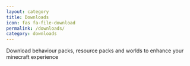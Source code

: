 ```yaml
---
layout: category
title: Downloads
icon: fas fa-file-download
permalink: /downloads/
category: downloads
---
```

Download behaviour packs, resource packs and worlds to enhance your minecraft experience
